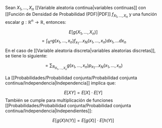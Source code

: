 
Sean $X_1,\dots, X_n$ [[Variable aleatoria continua|variables continuas]] con [[Función de Densidad de Probabilidad (PDF)|PDF]] $f_{X_1,\dots,X_n}$ y una función escalar $g:\mathbb{R}^n\rightarrow\mathbb{R}$, entonces: 

$$E[g(X_1,\dots,X_n)]$$ $$=\int_{\mathbb{R}^n}g(x_1,\dots,x_n)f_{x_1}\dots x_N(x_1,\dots,x_n)dx_1,\dots dx_n$$ 
En el caso de [[Variable aleatoria discreta|variables aleatorias discretas]], se tiene lo siguiente: 

 $$=\sum_{\mathbb{R}_{X_1,\dots,X_n}}g(x_1,\dots,x_n)p_{x_1}\dots x_N(x_1,\dots,x_n)$$

La [[Probabilidades/Probabilidad conjunta/Probabilidad conjunta continua/Independencia|Independencia]] implica que: 

$$E[XY]=E[X]\cdot E[Y]$$ 
También se cumple para multiplicación de funciones [[Probabilidades/Probabilidad conjunta/Probabilidad conjunta continua/Independencia|Independientes]]: 

$$E[g(X)h(Y)]=E[g(X)]\cdot E[h(Y)]$$ 
